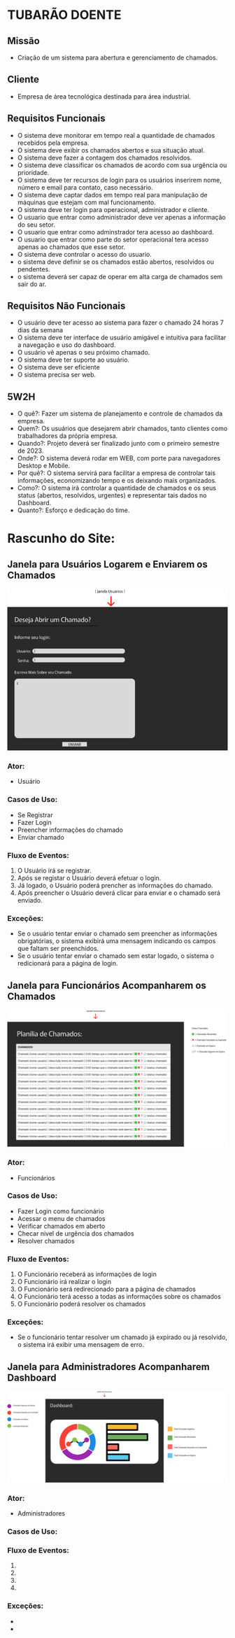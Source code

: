 
# TUBARÃO DOENTE

## Missão
- Criação de um sistema para abertura e gerenciamento de chamados.
## Cliente
- Empresa de área tecnológica destinada para área industrial.
## Requisitos Funcionais
- O sistema deve monitorar em tempo real a quantidade de chamados recebidos pela empresa.
- O sistema deve exibir os chamados abertos e sua situação atual.
- O sistema deve fazer a contagem dos chamados resolvidos.
- O sistema deve classificar os chamados de acordo com sua urgência ou prioridade.
- O sistema deve ter recursos de login para os usuários inserirem nome, número e email para contato, caso necessário.
- O sistema deve captar dados em tempo real para manipulação de máquinas que estejam com mal funcionamento.
- O sistema deve ter login para operacional, administrador e cliente.
- O usuario que entrar como administrador deve  ver apenas a informação do seu  setor.
- O usuario que entrar como adminstrador tera acesso ao  dashboard.
- O usuario que entrar como parte do setor operacional tera acesso apenas ao chamados que esse setor.
- O sistema deve controlar o acesso do usuario.
- o sistema deve definir se os chamados estão abertos, resolvidos ou pendentes.
- o sistema deverá ser capaz de operar em alta carga de chamados sem sair do ar.

## Requisitos Não Funcionais
- O usuário deve ter acesso  ao sistema para fazer o chamado 24 horas 7 dias da semana 
- O sistema deve ter interface de usuário amigável e intuitiva para facilitar a navegação e uso do dashboard.
- O usuário vê apenas o seu próximo chamado.
- O sistema deve ter suporte ao usuário.
- O sistema deve ser eficiente 
- O sistema precisa ser web.

## 5W2H

- O quê?: Fazer um sistema de planejamento e controle de chamados da empresa.
- Quem?: Os usuários que desejarem abrir chamados, tanto clientes como trabalhadores da própria empresa.
- Quando?: Projeto deverá ser finalizado junto com o primeiro semestre de 2023.
- Onde?: O sistema deverá rodar em WEB, com porte para navegadores Desktop e Mobile.
- Por quê?: O sistema servirá para facilitar a empresa de controlar tais informações, economizando tempo e os deixando mais organizados.
- Como?: O sistema irá controlar a quantidade de chamados e os seus status (abertos, resolvidos, urgentes) e representar tais dados no Dashboard.
- Quanto?: Esforço e dedicação do time.

# Rascunho do Site:

## Janela para Usuários Logarem e Enviarem os Chamados 
![janelausuario](midias/janelausuario.png)  

### Ator:
- Usuário
### Casos de Uso:
- Se Registrar
- Fazer Login
- Preencher informações do chamado
- Enviar chamado
### Fluxo de Eventos:
1. O Usuário irá se registrar.
2. Após se registar o Usuário deverá efetuar o login.
3. Já logado, o Usuário poderá prencher as informações do chamado.
4. Após preencher o Usuário deverá clicar para enviar e o chamado será enviado.
### Exceções:
- Se o usuário tentar enviar o chamado sem preencher as informações obrigatórias, o sistema exibirá uma mensagem indicando os campos que faltam ser preenchidos.
- Se o usuário tentar enviar o chamado sem estar logado, o sistema o redicionará para a página de login.

## Janela para Funcionários Acompanharem os Chamados  
![janelafuncionarios](midias/janelafuncionarios.png)

### Ator:
- Funcionários
### Casos de Uso:
- Fazer Login como funcionário
- Acessar o menu de chamados
- Verificar chamados em aberto
- Checar nivel de urgência dos chamados
- Resolver chamados
### Fluxo de Eventos:
1. O Funcionário receberá as informações de login 
2. O Funcionário irá realizar o login
3. O Funcionário será redirecionado para a página de chamados
4. O Funcionário terá acesso a todas as informações sobre os chamados
5. O Funcionário poderá resolver os chamados
### Exceções:
- Se o funcionário tentar resolver um chamado já expirado ou já resolvido, o sistema irá exibir uma mensagem de erro.
## Janela para Administradores Acompanharem Dashboard  
![janelaadm](midias/janelaadm.png)

### Ator:
- Administradores 
### Casos de Uso:

### Fluxo de Eventos:
1. 
2. 
3. 
4. 
### Exceções:
- 
- 

